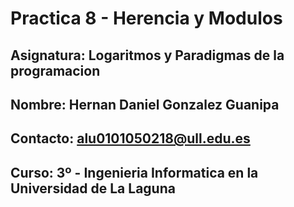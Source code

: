# Practica 8 - Herencia y Modulos

## **Asignatura:** Logaritmos y Paradigmas de la programacion

## **Nombre:** Hernan Daniel Gonzalez Guanipa

## **Contacto:** alu0101050218@ull.edu.es

## **Curso:** 3º - Ingenieria Informatica en la Universidad de La Laguna

